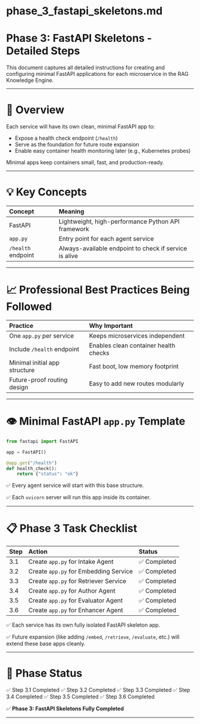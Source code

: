 # phase_3_fastapi_skeletons.md

# Phase 3: FastAPI Skeletons - Detailed Steps

This document captures all detailed instructions for creating and configuring minimal FastAPI applications for each microservice in the RAG Knowledge Engine.

---

# 🔢 Overview

Each service will have its own clean, minimal FastAPI app to:
- Expose a health check endpoint (`/health`)
- Serve as the foundation for future route expansion
- Enable easy container health monitoring later (e.g., Kubernetes probes)

Minimal apps keep containers small, fast, and production-ready.

---

# 💡 Key Concepts

| Concept | Meaning |
|:--------|:--------|
| FastAPI | Lightweight, high-performance Python API framework |
| `app.py` | Entry point for each agent service |
| `/health` endpoint | Always-available endpoint to check if service is alive |

---

# 📈 Professional Best Practices Being Followed

| Practice | Why Important |
|:---------|:--------------|
| One `app.py` per service | Keeps microservices independent |
| Include `/health` endpoint | Enables clean container health checks |
| Minimal initial app structure | Fast boot, low memory footprint |
| Future-proof routing design | Easy to add new routes modularly |

---

# 👁️ Minimal FastAPI `app.py` Template

```python
from fastapi import FastAPI

app = FastAPI()

@app.get("/health")
def health_check():
    return {"status": "ok"}
```

✅ Every agent service will start with this base structure.

✅ Each `uvicorn` server will run this app inside its container.

---

# 📋 Phase 3 Task Checklist

| Step | Action | Status |
|:-----|:-------|:-------|
| 3.1 | Create `app.py` for Intake Agent | ✅ Completed |
| 3.2 | Create `app.py` for Embedding Service | ✅ Completed |
| 3.3 | Create `app.py` for Retriever Service | ✅ Completed |
| 3.4 | Create `app.py` for Author Agent | ✅ Completed |
| 3.5 | Create `app.py` for Evaluator Agent | ✅ Completed |
| 3.6 | Create `app.py` for Enhancer Agent | ✅ Completed |

✅ Each service has its own fully isolated FastAPI skeleton app.

✅ Future expansion (like adding `/embed`, `/retrieve`, `/evaluate`, etc.) will extend these base apps cleanly.

---

# 📆 Phase Status

✅ Step 3.1 Completed
✅ Step 3.2 Completed
✅ Step 3.3 Completed
✅ Step 3.4 Completed
✅ Step 3.5 Completed
✅ Step 3.6 Completed

✅ **Phase 3: FastAPI Skeletons Fully Completed**

---

